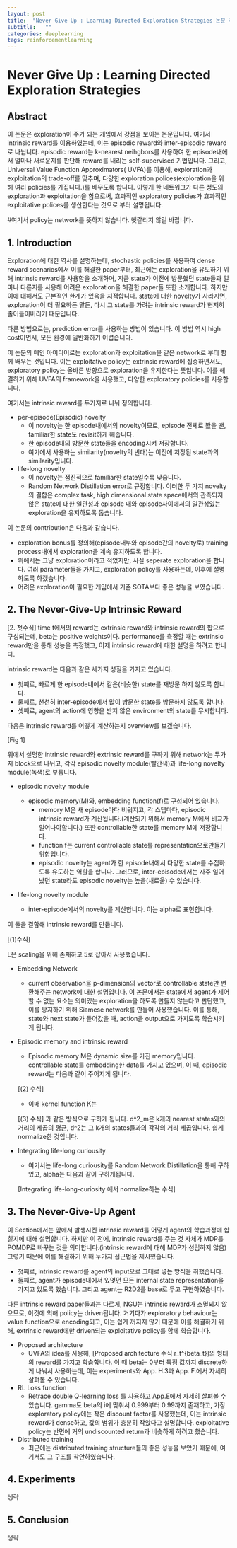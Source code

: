 ```yaml
---
layout: post
title:  "Never Give Up : Learning Directed Exploration Strategies 논문 리뷰"
subtitle:   ""
categories: deeplearning
tags: reinforcementlearning
---
```


# Never Give Up : Learning Directed Exploration Strategies

## Abstract

이 논문은 exploration이 주가 되는 게임에서 강점을 보이는 논문입니다.
여기서 intrinsic reward를 이용하였는데, 이는 episodic reward와 inter-episodic reward로 나뉩니다. episodic reward는 k-nearest neihgbors를 
사용하여 한 episode내에서 얼마나 새로운지를 판단해 reward를 내리는 self-supervised 기법입니다. 그리고, Universal Value Function Approximators(
UVFA)를 이용해, exploration과 exploitation의 trade-off를 맞추며, 다양한 exploration polices(exploration을 위해 여러 policies를 가집니다.)를 배우도록 합니다. 이렇게 한 네트워크가 다른 정도의 
exploration과 exploitation을 함으로써, 효과적인 exploratory policies가 효과적인 exploitative polices를 생산한다는 것으로 부터 설명됩니다.

#여기서 policy는 network를 뜻하지 않습니다. 헷갈리지 않길 바랍니다.

## 1. Introduction

Exploration에 대한 역사를 설명하는데, stochastic policies를 사용하여 dense reward scenarios에서 이를 해결한 paper부터, 최근에는 exploration을 
유도하기 위해 intrinsic reward를 사용함을 소개하며, 지금 state가 이전에 방문했던 state들과 얼마나 다른지를 사용해 어려운 exploration을 해결한 
paper들 또한 소개합니다. 하지만 이에 대해서도 근본적인 한계가 있음을 지적합니다. state에 대한 novelty가 사라지면, 
exploration이 더 필요하든 말든, 다시 그 state를 가려는 intrinsic reward가 현저히 줄어들어버리기 때문입니다. 

다른 방법으로는, prediction error를 사용하는 방법이 있습니다. 이 방법 역시 high cost이면서, 모든 환경에 일반화하기 어렵습니다.

이 논문의 메인 아이디어로는 exploration과 exploitation을 같은 network로 부터 함께 배우는 것입니다. 이는 exploitative policy는 extrinsic reward에 집중하면서도, exploratory policy는 올바른 방향으로 exploration을 유지한다는 뜻입니다. 이를 해결하기 위해 UVFA의 framework을 사용했고, 다양한 exploratory policies를 사용합니다.

여기서는 intrinsic reward를 두가지로 나눠 정의합니다.
* per-episode(Episodic) novelty
  * 이 novelty는 한 episode내에서의 novelty이므로, episode 전체로 봤을 땐, familiar한 state도 revisit하게 해줍니다.
  * 한 episode내의 방문한 state들을 encoding시켜 저장합니다.
  * 여기에서 사용하는 similarity(novelty의 반대)는 이전에 저장된 state과의 similarity입니다.
* life-long novelty
  * 이 novelty는 점진적으로 familiar한 state일수록 낮습니다.
  * Random Network Distillation error로 규정합니다.
이러한 두 가지 novelty의 결합은 complex task, high dimensional state space에서의 관측되지 않은 state에 대한 일관성과 episode 내와 episode사이에서의 일관성있는 exploration을 유지하도록 돕습니다.

이 논문의 contribution은 다음과 같습니다.
* exploration bonus를 정의해(episode내부와 episode간의 novelty로) training process내에서 exploration을 계속 유지하도록 합니다.
* 위에서는 그냥 exploration이라고 적었지만, 사실 seperate exploration을 합니다. 여러 parameter들을 가지고, exploration policy를 사용하는데, 이후에 설명하도록 하겠습니다.
* 어려운 exploration이 필요한 게임에서 기존 SOTA보다 좋은 성능을 보였습니다.


## 2. The Never-Give-Up Intrinsic Reward

[2. 첫수식]
time t에서의 reward는 extrinsic reward와 intrinsic reward의 합으로 구성되는데, beta는 positive weights이다. performance를 측정할 때는 extrinsic reward만을 통해 성능을 측정했고, 이제 intrinsic reward에 대한 설명을 하려고 합니다.

intrinsic reward는 다음과 같은 세가지 성질을 가지고 있습니다.
* 첫째로, 빠르게 한 episode내에서 같은(비슷한) state를 재방문 하지 않도록 합니다.
* 둘째로, 천천히 inter-episode에서 많이 방문한 state를 방문하지 않도록 합니다.
* 셋째로, agent의 action에 영향을 받지 않은 environment의 state를 무시합니다.

다음은 intrinsic reward를 어떻게 계산하는지 overview를 보겠습니다. 

[Fig 1]

위에서 설명한 intrinsic reward와 extrinsic reward를 구하기 위해 network는 두가지 block으로 나뉘고, 각각 episodic novelty module(빨간색)과 life-long novelty module(녹색)로 부릅니다.  

* episodic novelty module
  * episodic memory(M)와, embedding function(f)로 구성되어 있습니다.
    * memory M은 새 episode마다 비워지고, 각 스텝마다, episodic intrinsic reward가 계산됩니다.(계산되기 위해서 memory M에서 비교가 일어나야합니다.) 또한 controllable한 state를 memory M에 저장합니다.
    * function f는 current controllable state를 representation으로만들기 위함입니다.
    * episodic novelty는 agent가 한 episode내에서 다양한 state를 수집하도록 유도하는 역할을 합니다. 그러므로, inter-episode에서는 자주 일어났던 state라도 episodic novelty는 높을(새로울) 수 있습니다.

* life-long novelty module
  * inter-episode에서의 novelty를 계산합니다. 이는 alpha로 표현합니다.
  
이 둘을 결합해 intrinsic reward를 만듭니다.

[(1)수식]

L은 scaling을 위해 존재하고 5로 잡아서 사용했습니다.

* Embedding Network
  * current observation을 p-dimension의 vector로 controllable state만 변환해주는 network에 대한 설명입니다. 이 논문에서는 state에서 agent가 제어할 수 없는 요소는 의미있는 exploration을 하도록 만들지 않는다고 판단했고, 이를 방지하기 위해 Siamese network를 만들어 사용했습니다. 이를 통해, state와 next state가 들어갔을 때, action을 output으로 가지도록 학습시키게 됩니다.
* Episodic memory and intrinsic reward
  * Episodic memory M은 dynamic size를 가진 memory입니다. controllable state를 embedding한 data를 가지고 있으며, 이 때, episodic reward는 다음과 같이 주어지게 됩니다.
  
  [(2) 수식]
  
  * 이때 kernel function K는 
  
  [(3) 수식]
  과 같은 방식으로 구하게 됩니다. d^2_m은 k개의 nearest states와의 거리의 제곱의 평균, d^2는 그 k개의 states들과의 각각의 거리 제곱입니다. 쉽게 normalize한 것입니다.
* Integrating life-long curiousity
  * 여기서는 life-long curiousity를 Random Network Distillation을 통해 구하였고, alpha는 다음과 같이 구하게됩니다.
  
  [Integrating life-long-curiosity 에서 normalize하는 수식]
## 3. The Never-Give-Up Agent
이 Section에서는 앞에서 발생시킨 intrinsic reward를 어떻게 agent의 학습과정에 합칠지에 대해 설명합니다. 하지만 이 전에, intrinsic reward를 주는 것 자체가 MDP를 POMDP로 바꾸는 것을 의미합니다.(intrinsic reward에 대해 MDP가 성립하지 않음) 그렇기 때문에 이를 해결하기 위해 두가지 접근법을 제시했습니다.
* 첫째로, intrinsic reward를 agent의 input으로 그대로 넣는 방식을 취했습니다.
* 둘째로, agent가 episode내에서 있엇던 모든 internal state representation을 가지고 있도록 했습니다.
그리고 agent는 R2D2를 base로 두고 구현하였습니다.

다른 intrinsic reward paper들과는 다르게, NGU는 intrinsic reward가 소멸되지 않으므로, 이것에 의해 policy는 driven됩니다. 거기다가 exploratory behaviour는 value function으로 encoding되고, 이는 쉽게 꺼지지 않기 때문에 이를 해결하기 위해, extrinsic reward에만 driven되는 exploitative policy를 함께 학습합니다.

* Proposed architecture
  * UVFA의 idea를 사용해, [Proposed architecture 수식 r_t^{beta_t}]의 형태의 reward를 가지고 학습합니다. 이 때 beta는 0부터 특정 값까지 discrete하게 나눠서 사용하는데, 이는 experiments와 App. H.3과 App. F.에서 자세히 살펴볼 수 있습니다. 
* RL Loss function
  * Retrace double Q-learning loss 를 사용하고 App.E에서 자세히 살펴볼 수 있습니다. gamma도 beta의 i에 맞춰서 0.999부터 0.99까지 존재하고, 가장 exploratory policy에는 작은 discount factor를 사용했는데, 이는 intrinsic reward가 dense하고, 값의 범위가 충분히 작았다고 설명합니다. exploitative policy는 반면에 거의 undiscounted return과 비슷하게 하려고 했습니다. 
* Distributed training
  * 최근에는 distributed training structure들의 좋은 성능을 보았기 때문에, 여기서도 그 구조를 착안하였습니다.

## 4. Experiments
생략

## 5. Conclusion
생략
    
  




  
